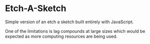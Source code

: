 # Etch-A-Sketch
Simple version of an etch a sketch built entirely with JavaScript. 

One of the limitations is lag compounds at large sizes which would be expected as more computing resources are being used.

